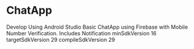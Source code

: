 # ChatApp
Develop Using Android Studio
Basic ChatApp using Firebase with Mobile Number Verification.
Includes Notification
minSdkVersion 16
targetSdkVersion 29
compileSdkVersion 29
